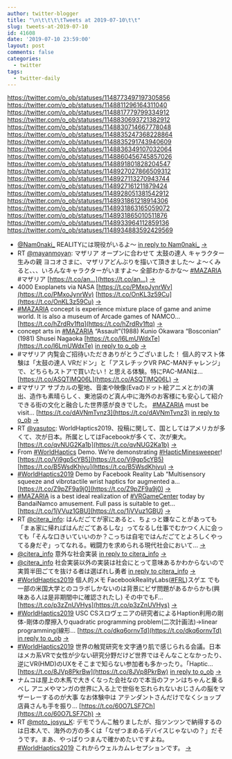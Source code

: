 ```yaml
---
author: twitter-blogger
title: "\n\t\t\t\tTweets at 2019-07-10\t\t"
slug: tweets-at-2019-07-10
id: 41608
date: '2019-07-10 23:59:00'
layout: post
comments: false
categories:
  - twitter
tags:
  - twitter-daily
---
```


https://twitter.com/o_ob/statuses/1148773497197305856 https://twitter.com/o_ob/statuses/1148811296164311040 https://twitter.com/o_ob/statuses/1148817779799334912 https://twitter.com/o_ob/statuses/1148830693721382912 https://twitter.com/o_ob/statuses/1148830714667778048 https://twitter.com/o_ob/statuses/1148835247368228864 https://twitter.com/o_ob/statuses/1148835291743940609 https://twitter.com/o_ob/statuses/1148836349107032064 https://twitter.com/o_ob/statuses/1148860456745857026 https://twitter.com/o_ob/statuses/1148891801828204547 https://twitter.com/o_ob/statuses/1148927027866509312 https://twitter.com/o_ob/statuses/1148927113270943744 https://twitter.com/o_ob/statuses/1148927161211879424 https://twitter.com/o_ob/statuses/1148928051381542912 https://twitter.com/o_ob/statuses/1148931861218914306 https://twitter.com/o_ob/statuses/1148931863165059072 https://twitter.com/o_ob/statuses/1148931865010511876 https://twitter.com/o_ob/statuses/1148933964112859136 https://twitter.com/o_ob/statuses/1148934883592429569  

*   [@Nam0naki_](https://twitter.com/Nam0naki_) REALITYには現役がいるよ〜 [in reply to Nam0naki_](https://twitter.com/Nam0naki_/statuses/1148496575871647744) [->](https://twitter.com/o_ob/statuses/1148773497197305856)
*   RT [@mayanmoyan](https://twitter.com/mayanmoyan): マザリア オープンに合わせて 太鼓の達人 キャラクター生みの親 ヨコオさまに、マザリアどんぶりを描いて頂きました〜 よ〜くみると、、、いろんなキャラクターがいますよ〜 全部わかるかな〜 [#MAZARIA](https://twitter.com/search?q=%23MAZARIA&src=hash) #マザリア [https://t.co/an…](https://t.co/an…) [->](https://twitter.com/o_ob/statuses/1148811296164311040)
*   4000 Exoplanets via NASA [https://t.co/PMxoJynrWv](https://t.co/PMxoJynrWv) [https://t.co/OnKL3z59Cu](https://t.co/OnKL3z59Cu) [->](https://twitter.com/o_ob/statuses/1148817779799334912)
*   [#MAZARIA](https://twitter.com/search?q=%23MAZARIA&src=hash) concept is experience mixture place of game and anime world. It is also a museum of Arcade games of NAMCO… [https://t.co/hZrdRv1ftq](https://t.co/hZrdRv1ftq) [->](https://twitter.com/o_ob/statuses/1148830693721382912)
*   concept arts in [#MAZARIA](https://twitter.com/search?q=%23MAZARIA&src=hash) “Assault”(1988) Kunio Okawara “Bosconian” (1981) Shusei Nagaoka [https://t.co/l6LmUWdxTe](https://t.co/l6LmUWdxTe) [in reply to o_ob](https://twitter.com/o_ob/statuses/1148830693721382912) [->](https://twitter.com/o_ob/statuses/1148830714667778048)
*   #マザリア 内覧会ご招待いただきありがとうございました！ 個人的マスト体験は「太鼓の達人 VRだドン」と「アスレチックVR PAC-MANチャレンジ」で、どちらもストアで買いたい！と思える体験。特にPAC-MANは… [https://t.co/ASQTlMQ06L](https://t.co/ASQTlMQ06L) [->](https://twitter.com/o_ob/statuses/1148835247368228864)
*   #マザリア サブカルの聖地、音楽や映像(Evaのドット絵アニメとか)の演出、造作も素晴らしく、東池袋のど真ん中に海外のお客様にも安心して紹介できる街の文化と融合した世界感が良きでした。 [#MAZARIA](https://twitter.com/search?q=%23MAZARIA&src=hash) must be visit… [https://t.co/dAVNmTvnz3](https://t.co/dAVNmTvnz3) [in reply to o_ob](https://twitter.com/o_ob/statuses/1148835247368228864) [->](https://twitter.com/o_ob/statuses/1148835291743940609)
*   RT [@yasutoc](https://twitter.com/yasutoc): WorldHaptics2019、投稿に関して、国としてはアメリカが多くて、次が日本。所属としてはFacebookが多くて、次が東大。 [https://t.co/qvNUG2Ka1b](https://t.co/qvNUG2Ka1b) [->](https://twitter.com/o_ob/statuses/1148836349107032064)
*   From [#WorldHaptics](https://twitter.com/search?q=%23WorldHaptics&src=hash) Demo. We’re demonstrating [#HapticMinesweeper](https://twitter.com/search?q=%23HapticMinesweeper&src=hash)! [https://t.co/Vi9gp5cYB5](https://t.co/Vi9gp5cYB5) [https://t.co/B5WsdKhjvu](https://t.co/B5WsdKhjvu) [->](https://twitter.com/o_ob/statuses/1148860456745857026)
*   [#WorldHaptics2019](https://twitter.com/search?q=%23WorldHaptics2019&src=hash) Demo by Facebook Reality Lab “Multisensory squeeze and vibrotactile wrist haptics for augmented a… [https://t.co/Z9pZF9a9j0](https://t.co/Z9pZF9a9j0) [->](https://twitter.com/o_ob/statuses/1148891801828204547)
*   [#MAZARIA](https://twitter.com/search?q=%23MAZARIA&src=hash) is a best ideal realization of [#VRGameCenter](https://twitter.com/search?q=%23VRGameCenter&src=hash) today by BandaiNamco amusement. Full pass is suitable to get… [https://t.co/1jVVuz1GBU](https://t.co/1jVVuz1GBU) [->](https://twitter.com/o_ob/statuses/1148927027866509312)
*   RT [@citera_info](https://twitter.com/citera_info): はんだごてが家にあると、ちょっと嫌なことがあっても「まぁ家に帰ればはんだごてあるしな」ってなるし仕事でむかつく人に会っても「そんな口きいていいのか？こっちは自宅ではんだごてとよろしくやってる身だぞ」ってなれる。戦闘力を求められる現代社会において… [->](https://twitter.com/o_ob/statuses/1148927113270943744)
*   [@citera_info](https://twitter.com/citera_info) 意外な社会実装 [in reply to citera_info](https://twitter.com/citera_info/statuses/1148926914137997312) [->](https://twitter.com/o_ob/statuses/1148927161211879424)
*   [@citera_info](https://twitter.com/citera_info) 社会実装以外の実装は社会にとって意味あるかわからないので 実質半田ごてを抜ける者は選ばれし勇者 [in reply to citera_info](https://twitter.com/citera_info/statuses/1148927807487012865) [->](https://twitter.com/o_ob/statuses/1148928051381542912)
*   [#WorldHaptics2019](https://twitter.com/search?q=%23WorldHaptics2019&src=hash) 個人的メモ FacebookRealityLabs([#FRL](https://twitter.com/search?q=%23FRL&src=hash))スゲエ でも一部の米国大学とのコラボしかないのは背景にビザ問題があるからかも(興味ある人は是非期間中に確認されたし) その中でもF… [https://t.co/p3zZnUVHys](https://t.co/p3zZnUVHys) [->](https://twitter.com/o_ob/statuses/1148931861218914306)
*   [#WorldHaptics2019](https://twitter.com/search?q=%23WorldHaptics2019&src=hash) USC CSスロヴェニアの研究者によるHaption利用の剛体-剛体の摩擦入りquadratic programming problem(二次計画法)→linear programming(線形… [https://t.co/dkq6ornvTd](https://t.co/dkq6ornvTd) [in reply to o_ob](https://twitter.com/o_ob/statuses/1148931861218914306) [->](https://twitter.com/o_ob/statuses/1148931863165059072)
*   [#WorldHaptics2019](https://twitter.com/search?q=%23WorldHaptics2019&src=hash) 世界の触覚研究を文字通り肌で感じられる会議。日本はメカ系VRで女性が少ない研究分野だけど世界ではそんなことなかったり、逆にVR(HMD)のUXをそこまで知らない参加者も多かったり。「Haptic… [https://t.co/8JVp8PkrBw](https://t.co/8JVp8PkrBw) [in reply to o_ob](https://twitter.com/o_ob/statuses/1148931863165059072) [->](https://twitter.com/o_ob/statuses/1148931865010511876)
*   ナムコは屋上の木馬で大きくなった会社なので本当のファンはちゃんと乗るべし アニメやマンガの世界に入る上で世俗を忘れられないおじさんの脳をマザーレーするのが大事 なお体験中は アテンダントさんだけでなくショップ店員さんも手を振り… [https://t.co/60O7LSF7Ch](https://t.co/60O7LSF7Ch) [->](https://twitter.com/o_ob/statuses/1148933964112859136)
*   RT [@moto_josyu_K](https://twitter.com/moto_josyu_K): デモでうんこ触りましたが、指ツンツンで納得するのは日本人で、海外の方の多くは「なぜつまめるデバイスじゃないの？」だそうです。まあ、やっぱりつまんで確かめたいですよね。 [#WorldHaptics2019](https://twitter.com/search?q=%23WorldHaptics2019&src=hash) これからウェルカムレセプションです。 [->](https://twitter.com/o_ob/statuses/1148934883592429569)